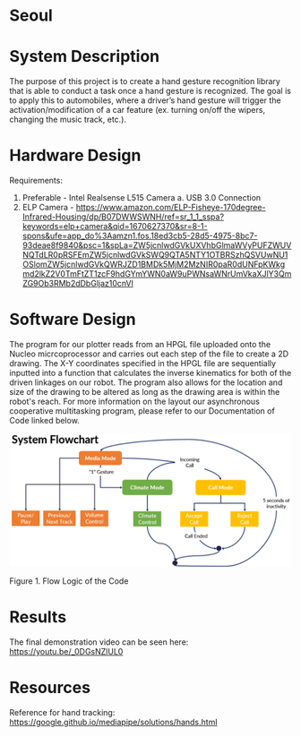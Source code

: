 # Seoul
# System Description

The purpose of this project is to create a hand gesture recognition library that is able to conduct a task once a hand gesture is recognized. The goal is to apply this to automobiles, where a driver’s hand gesture will trigger the activation/modification of a car feature (ex. turning on/off the wipers, changing the music track, etc.).


# Hardware Design

Requirements:
1. Preferable - Intel Realsense L515 Camera
    a. USB 3.0 Connection
3. ELP Camera - https://www.amazon.com/ELP-Fisheye-170degree-Infrared-Housing/dp/B07DWWSWNH/ref=sr_1_1_sspa?keywords=elp+camera&qid=1670627370&sr=8-1-spons&ufe=app_do%3Aamzn1.fos.18ed3cb5-28d5-4975-8bc7-93deae8f9840&psc=1&spLa=ZW5jcnlwdGVkUXVhbGlmaWVyPUFZWUVNQTdLR0pRSFEmZW5jcnlwdGVkSWQ9QTA5NTY1OTBRSzhQSVUwNU1OSlomZW5jcnlwdGVkQWRJZD1BMDk5MjM2MzNIR0paR0dUNFpKWkgmd2lkZ2V0TmFtZT1zcF9hdGYmYWN0aW9uPWNsaWNrUmVkaXJlY3QmZG9Ob3RMb2dDbGljaz10cnVl


# Software Design

The program for our plotter reads from an HPGL file uploaded onto the Nucleo micrcoprocessor and carries out each step of the file to create a 2D drawing. The X-Y coordinates specified in the HPGL file are sequentially inputted into a function that calculates the inverse kinematics for both of the driven linkages on our robot. The program also allows for the location and size of the drawing to be altered as long as the drawing area is within the robot's reach. For more information on the layout our asynchronous cooperative multitasking program, please refer to our Documentation of Code linked below.

![test](system.png)

Figure 1. Flow Logic of the Code

# Results

The final demonstration video can be seen here: https://youtu.be/_0DGsNZlUL0



# Resources
Reference for hand tracking: https://google.github.io/mediapipe/solutions/hands.html
